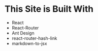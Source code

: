 # This Site is Built With

* React
* React-Router
* Ant Design
* react-router-hash-link
* markdown-to-jsx